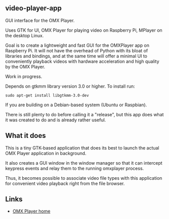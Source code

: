 video-player-app
----------------

GUI interface for the OMX Player.

Uses GTK for UI, OMX Player for playing video on Raspberry Pi, MPlayer
on the desktop Linux.

Goal is to create a lightweight and fast GUI for the OMXPlayer app on
Raspberry Pi. It will not have the overhead of Python with its bloat
of libraries and bindings, and at the same time will offer a minimal
UI to conveniently playback videos with hardware acceleration and high
quality by the OMX Player.

Work in progress.

Depends on gtkmm library version 3.0 or higher. To install run:

    sudo apt-get install libgtkmm-3.0-dev

If you are building on a Debian-based system (Ubuntu or Raspbian).

There is still plenty to do before calling it a "release", but this
app does what it was created to do and is already rather useful.

What it does
------------

This is a tiny GTK-based application that does its best to launch the
actual OMX Player application in background.

It also creates a GUI window in the window manager so that it can
intercept keypress events and relay them to the running omxplayer
process.

Thus, it becomes possible to associate video file types with this
application for convenient video playback right from the file browser.

Links
-----

* [OMX Player home](https://github.com/popcornmix/omxplayer)
